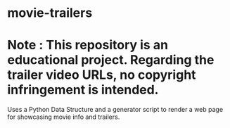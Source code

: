 # movie-trailers
# Note : This repository is an educational project. Regarding the trailer video URLs, no copyright infringement is intended.

Uses a Python Data Structure and a generator script to render a web page for showcasing movie info and trailers.

